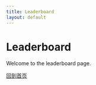 ```yaml
---
title: Leaderboard
layout: default
---
```


# Leaderboard

Welcome to the leaderboard page.

[回到首页](/)
